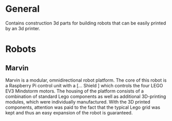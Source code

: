 # General

Contains construction 3d parts for building robots that can be easily printed by an 3d printer.

# Robots

## Marvin

Marvin is a modular, omnidirectional robot platform. The core of this robot is a Raspberry Pi control unit with a [... Shield ] which controls the four LEGO EV3 Mindstorm motors. The housing of the platform consists of a combination of standard Lego components as well as additional 3D-printing modules, which were individually manufactured. With the 3D printed components, attention was paid to the fact that the typical Lego grid was kept and thus an easy expansion of the robot is guaranteed.